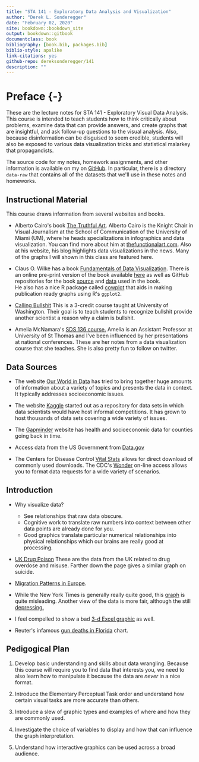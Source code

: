 ```yaml
--- 
title: "STA 141 - Exploratory Data Analysis and Visualization"
author: "Derek L. Sonderegger"
date: "February 02, 2020"
site: bookdown::bookdown_site
output: bookdown::gitbook
documentclass: book
bibliography: [book.bib, packages.bib]
biblio-style: apalike
link-citations: yes
github-repo: dereksonderegger/141
description: ""
---
```


# Preface {-}
These are the lecture notes for STA 141 - Exploratory Visual Data Analysis. This course is intended to teach students how to think critically about problems, examine data that can provide answers, and create graphs that are insightful, and ask follow-up questions to the visual analysis. Also, because disinformation can be disguised to seem credible, students will also be exposed to various data visualization tricks and statistical malarkey that propagandists.

The source code for my notes, homework assignments, and other information is available on my on [GitHub](https://github.com/dereksonderegger/141). In particular, there is a directory `data-raw` that contains all of the datasets that we'll use in these notes and homeworks.

## Instructional Material
This course draws information from several websites and books.

* Alberto Cairo's book [The Truthful Art](https://www.amazon.com/dp/0321934075/ref=cm_sw_em_r_mt_dp_U_C6zxDbY6JT04F). Alberto Cairo is the Knight Chair in Visual Journalism at the School of Communication of the University of Miami (UM), where he heads specializations in infographics and data visualization. You can find more about him at [thefunctionalart.com](http://www.thefunctionalart.com). Also at his website, his blog highlights data visualizations in the news. Many of the graphs I will shown in this class are featured here. 

* Claus O. Wilke has a book 
[Fundamentals of Data Visualization](https://www.amazon.com/dp/1492031089/ref=cm_sw_em_r_mt_dp_U_DvAxDbV7NFYY6). 
There is an online pre-print version of the book available 
[here](https://serialmentor.com/dataviz/) 
as well as GitHub repositories for the book 
[source](https://github.com/clauswilke/dataviz) 
and 
[data](https://github.com/clauswilke/dviz.supp) used in the book.  
He also has a nice R package called [cowplot](https://cran.r-project.org/web/packages/cowplot/vignettes/introduction.html) that aids in making publication ready graphs using R's `ggplot2`.

* [Calling Bullshit](https://callingbullshit.org) This is a 3-credit course taught at University of Washington. Their goal is to teach students to recognize bullshit provide another scientist a reason why a claim is bullshit.

* Amelia McNamara's [SDS 136 course.](http://www.amelia.mn/sds136/index.html) Amelia is an Assistant Professor at University of St Thomas and I've been influenced by her presentations at national conferences. These are her notes from a data visualization course that she teaches. She is also pretty fun to follow on twitter.


## Data Sources

* The website [Our World in Data](https://ourworldindata.org) has tried to bring together huge amounts of information about a variety of topics and presents the data in context. It typically addresses socioeconomic issues.

* The website [Kaggle](https://www.kaggle.com) started out as a repository for data sets in which data scientists would have host informal competitions. It has grown to host thousands of data sets covering a wide variety of issues.

* The [Gapminder](https://www.gapminder.org) website has health and socioeconomic data for counties going back in time.

* Access data from the US Government from [Data.gov](http://www.data.gov)

* The Centers for Disease Control [Vital Stats](https://www.cdc.gov/nchs/data_access/vitalstatsonline.htm) allows for direct download of commonly used downloads. The CDC's [Wonder](https://wonder.cdc.gov) on-line access allows you to format data requests for a wide variety of scenarios.

## Introduction
* Why visualize data?
    * See relationships that raw data obscure.
    * Cognitive work to translate raw numbers into context between other data points are already done for you.
    * Good graphics translate particular numerical relationships into physical relationships which our brains are really good at processing.
    

* [UK Drug Poison](https://www.ons.gov.uk/peoplepopulationandcommunity/healthandsocialcare/healthandwellbeing/articles/middleagedgenerationmostlikelytodiebysuicideanddrugpoisoning/2019-08-13) These are the data from the UK related to drug overdose and misuse. Farther down the page gives a similar graph on suicide.

* [Migration Patterns in Europe](https://www.torre.nl/EUmoves/).

* While the New York Times is generally really quite good, this [graph](https://www.nytimes.com/2016/11/29/world/americas/western-liberal-democracy.html?_r=0) is quite misleading. Another view of the data is more fair, although the still 
[depressing.](https://1.bp.blogspot.com/-RQ66mUnaw9Y/XT2gT0j8-tI/AAAAAAAAKoU/G5eOqwdoXS4aW_n0s5-OPWTwes3rdDS6ACLcBGAs/s1600/democracy2.png)

* I feel compelled to show a bad [3-d Excel graphic](https://consultantjournal.com/blog/use-3d-charts-at-your-own-risk) as well.

* Reuter's infamous [gun deaths in Florida](https://callingbullshit.org/tools/img/stand_your_ground.png) chart.

## Pedigogical Plan

1. Develop basic understanding and skills about data wrangling. Because this course will require you to find data that interests you, we need to also learn how to manipulate it because the data are *never* in a nice format.

2. Introduce the Elementary Perceptual Task order and understand how certain visual tasks are more accurate than others.

3. Introduce a slew of graphic types and examples of where and how they are commonly used.

4. Investigate the choice of variables to display and how that can influence the graph interpretation.

5. Understand how interactive graphics can be used across a broad audience.
